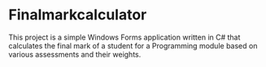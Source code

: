 # Finalmarkcalculator
This project is a simple Windows Forms application written in C# that calculates the final mark of a student for a Programming module based on various assessments and their weights.
